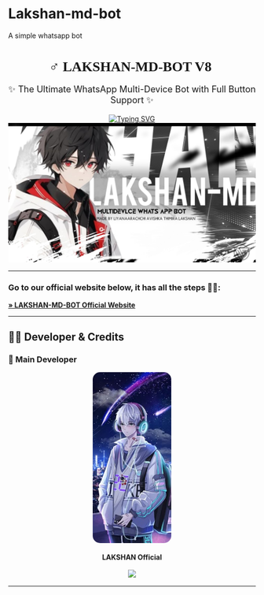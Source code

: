 # Lakshan-md-bot
A simple whatsapp bot
<h1 align="center" style="font-family: 'Ribeye', cursive;">🧚‍♂️ LAKSHAN-MD-BOT V8 🤍</h1>
<p align="center" style="font-size: 18px;">✨ The Ultimate WhatsApp Multi-Device Bot with Full Button Support ✨</p>

<div align="center">
  <a href="https://git.io/typing-svg">
  <img src="https://readme-typing-svg.demolab.com?font=Ribeye&size=40&pause=1000&color=00FFD1&center=true&width=800&height=80&lines=Welcome+to+Lakshan-MD;Your+Smart+Group+Assistant;By+Lakshan+Official" alt="Typing SVG" />
  </a>
</div>



  <img src="https://github.com/avishkal428/Lakshan-md-bot/blob/4c46edeef90f8530f3c2cc8088c415388cb648d9/IMG-20250807-WA0075.jpg"/>
  
---
### Go to our official website below, it has all the steps 👨‍🔧:
**[» LAKSHAN-MD-BOT Official Website](https://web-pair-qr-5z38.onrender.com)**

---


  
## 👨‍💻 Developer & Credits

### 👑 Main Developer

<div align="center">
  <img src="https://github.com/avishkal428/Lakshan-md-bot/blob/main/IMG-20250816-WA0006.jpg" width="160" style="border-radius: 15px;" />
  <br><br>
  <strong>LAKSHAN Official</strong><br><br>
  </a>
  <a href="https://wa.me/94725337806">
    <img src="https://img.shields.io/badge/WhatsApp-Chat%20Now-25D366?style=for-the-badge&logo=whatsapp" />
  </a>
</div>

---

